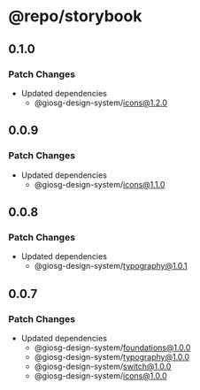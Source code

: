 # @repo/storybook

## 0.1.0

### Patch Changes

- Updated dependencies
  - @giosg-design-system/icons@1.2.0

## 0.0.9

### Patch Changes

- Updated dependencies
  - @giosg-design-system/icons@1.1.0

## 0.0.8

### Patch Changes

- Updated dependencies
  - @giosg-design-system/typography@1.0.1

## 0.0.7

### Patch Changes

- Updated dependencies
  - @giosg-design-system/foundations@1.0.0
  - @giosg-design-system/typography@1.0.0
  - @giosg-design-system/switch@1.0.0
  - @giosg-design-system/icons@1.0.0
